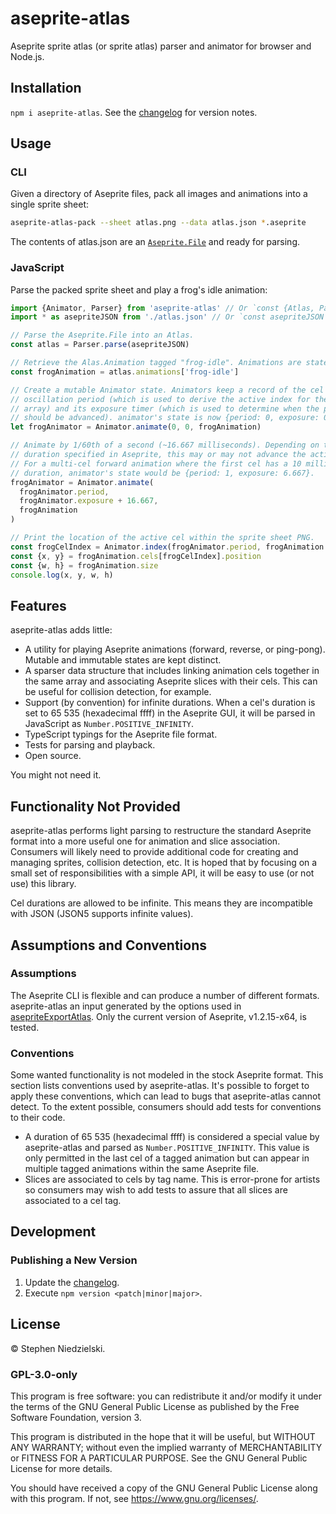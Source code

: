 # aseprite-atlas

Aseprite sprite atlas (or sprite atlas) parser and animator for browser and
Node.js.

## Installation

`npm i aseprite-atlas`. See the [changelog](changelog.md) for version notes.

## Usage

### CLI

Given a directory of Aseprite files, pack all images and animations into a
single sprite sheet:

```sh
aseprite-atlas-pack --sheet atlas.png --data atlas.json *.aseprite
```

The contents of atlas.json are an [`Aseprite.File`](src/types/Aseprite.ts) and
ready for parsing.

### JavaScript

Parse the packed sprite sheet and play a frog's idle animation:

```js
import {Animator, Parser} from 'aseprite-atlas' // Or `const {Atlas, Parser} = require('aseprite-atlas')`.
import * as asepriteJSON from './atlas.json' // Or `const asepriteJSON = require('./atlas.json')`.

// Parse the Aseprite.File into an Atlas.
const atlas = Parser.parse(asepriteJSON)

// Retrieve the Alas.Animation tagged "frog-idle". Animations are stateless.
const frogAnimation = atlas.animations['frog-idle']

// Create a mutable Animator state. Animators keep a record of the cel index
// oscillation period (which is used to derive the active index for the cels
// array) and its exposure timer (which is used to determine when the period
// should be advanced). animator's state is now {period: 0, exposure: 0}.
let frogAnimator = Animator.animate(0, 0, frogAnimation)

// Animate by 1/60th of a second (~16.667 milliseconds). Depending on the cel
// duration specified in Aseprite, this may or may not advance the active cel.
// For a multi-cel forward animation where the first cel has a 10 millisecond
// duration, animator's state would be {period: 1, exposure: 6.667}.
frogAnimator = Animator.animate(
  frogAnimator.period,
  frogAnimator.exposure + 16.667,
  frogAnimation
)

// Print the location of the active cel within the sprite sheet PNG.
const frogCelIndex = Animator.index(frogAnimator.period, frogAnimation.cels)
const {x, y} = frogAnimation.cels[frogCelIndex].position
const {w, h} = frogAnimation.size
console.log(x, y, w, h)
```

## Features

aseprite-atlas adds little:

- A utility for playing Aseprite animations (forward, reverse, or ping-pong).
  Mutable and immutable states are kept distinct.
- A sparser data structure that includes linking animation cels together in the
  same array and associating Aseprite slices with their cels. This can be useful
  for collision detection, for example.
- Support (by convention) for infinite durations. When a cel's duration is set
  to 65 535 (hexadecimal ffff) in the Aseprite GUI, it will be parsed in
  JavaScript as `Number.POSITIVE_INFINITY`.
- TypeScript typings for the Aseprite file format.
- Tests for parsing and playback.
- Open source.

You might not need it.

## Functionality Not Provided

aseprite-atlas performs light parsing to restructure the standard Aseprite
format into a more useful one for animation and slice association. Consumers
will likely need to provide additional code for creating and managing sprites,
collision detection, etc. It is hoped that by focusing on a small set of
responsibilities with a simple API, it will be easy to use (or not use) this
library.

Cel durations are allowed to be infinite. This means they are incompatible with
JSON (JSON5 supports infinite values).

## Assumptions and Conventions

### Assumptions

The Aseprite CLI is flexible and can produce a number of different formats.
aseprite-atlas an input generated by the options used in
[asepriteExportAtlas](bin/asepriteExportAtlas). Only the current
version of Aseprite, v1.2.15-x64, is tested.

### Conventions

Some wanted functionality is not modeled in the stock Aseprite format. This
section lists conventions used by aseprite-atlas. It's possible to forget to
apply these conventions, which can lead to bugs that aseprite-atlas cannot
detect. To the extent possible, consumers should add tests for conventions to
their code.

- A duration of 65 535 (hexadecimal ffff) is considered a special value by
  aseprite-atlas and parsed as `Number.POSITIVE_INFINITY`. This value is only
  permitted in the last cel of a tagged animation but can appear in multiple
  tagged animations within the same Aseprite file.
- Slices are associated to cels by tag name. This is error-prone for artists so
  consumers may wish to add tests to assure that all slices are associated to a
  cel tag.

## Development

### Publishing a New Version

1. Update the [changelog](changelog.md).
1. Execute `npm version <patch|minor|major>`.

## License

© Stephen Niedzielski.

### GPL-3.0-only

This program is free software: you can redistribute it and/or modify it under
the terms of the GNU General Public License as published by the Free Software
Foundation, version 3.

This program is distributed in the hope that it will be useful, but WITHOUT ANY
WARRANTY; without even the implied warranty of MERCHANTABILITY or FITNESS FOR A
PARTICULAR PURPOSE. See the GNU General Public License for more details.

You should have received a copy of the GNU General Public License along with
this program. If not, see <https://www.gnu.org/licenses/>.
